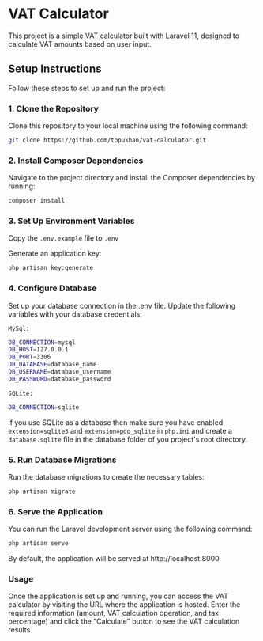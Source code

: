 # VAT Calculator

This project is a simple VAT calculator built with Laravel 11, designed to calculate VAT amounts based on user input.

## Setup Instructions

Follow these steps to set up and run the project:

### 1. Clone the Repository

Clone this repository to your local machine using the following command:

```bash
git clone https://github.com/topukhan/vat-calculator.git
```
### 2. Install Composer Dependencies

Navigate to the project directory and install the Composer dependencies by running:

```bash
composer install
```

### 3. Set Up Environment Variables

Copy the `.env.example` file to `.env`

Generate an application key:

```bash
php artisan key:generate
```

### 4. Configure Database

Set up your database connection in the .env file. Update the following variables with your database credentials:

`MySql:`

```bash
DB_CONNECTION=mysql
DB_HOST=127.0.0.1
DB_PORT=3306
DB_DATABASE=database_name
DB_USERNAME=database_username
DB_PASSWORD=database_password
```


`SQLite:`

```bash
DB_CONNECTION=sqlite
```

if you use SQLite as a database then make sure you have enabled `extension=sqlite3` and `extension=pdo_sqlite` in `php.ini` and create a `database.sqlite` file in the database folder of you project's root directory.

### 5. Run Database Migrations

Run the database migrations to create the necessary tables:

```bash
php artisan migrate
```

### 6. Serve the Application

You can run the Laravel development server using the following command:

```bash
php artisan serve
```

By default, the application will be served at http://localhost:8000

### Usage

Once the application is set up and running, you can access the VAT calculator by visiting the URL where the application is hosted. Enter the required information (amount, VAT calculation operation, and tax percentage) and click the "Calculate" button to see the VAT calculation results.